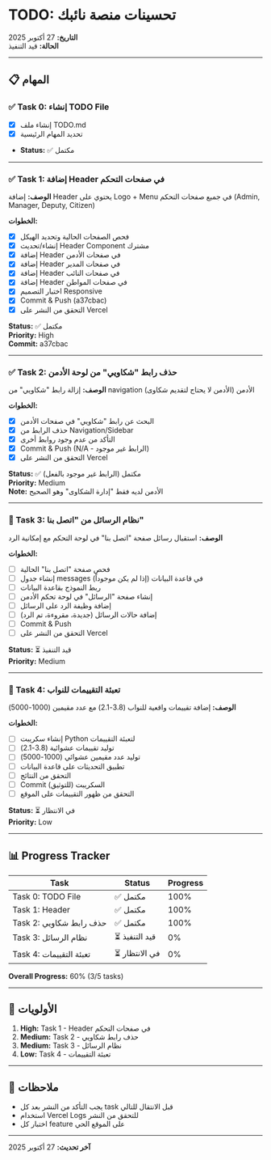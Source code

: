 # TODO: تحسينات منصة نائبك

**التاريخ:** 27 أكتوبر 2025  
**الحالة:** قيد التنفيذ

---

## 📋 المهام

### ✅ Task 0: إنشاء TODO File
- [x] إنشاء ملف TODO.md
- [x] تحديد المهام الرئيسية
- **Status:** ✅ مكتمل

---

### ✅ Task 1: إضافة Header في صفحات التحكم
**الوصف:** إضافة Header يحتوي على Logo + Menu في جميع صفحات التحكم (Admin, Manager, Deputy, Citizen)

**الخطوات:**
- [x] فحص الصفحات الحالية وتحديد الهيكل
- [x] إنشاء/تحديث Header Component مشترك
- [x] إضافة Header في صفحات الأدمن
- [x] إضافة Header في صفحات المدير
- [x] إضافة Header في صفحات النائب
- [x] إضافة Header في صفحات المواطن
- [x] اختبار التصميم Responsive
- [x] Commit & Push (a37cbac)
- [x] التحقق من النشر على Vercel

**Status:** ✅ مكتمل  
**Priority:** High  
**Commit:** a37cbac

---

### ✅ Task 2: حذف رابط "شكاويي" من لوحة الأدمن
**الوصف:** إزالة رابط "شكاويي" من navigation الأدمن (الأدمن لا يحتاج لتقديم شكاوى)

**الخطوات:**
- [x] البحث عن رابط "شكاويي" في صفحات الأدمن
- [x] حذف الرابط من Navigation/Sidebar
- [x] التأكد من عدم وجود روابط أخرى
- [x] Commit & Push (N/A - الرابط غير موجود)
- [x] التحقق من النشر على Vercel

**Status:** ✅ مكتمل (الرابط غير موجود بالفعل)  
**Priority:** Medium  
**Note:** الأدمن لديه فقط "إدارة الشكاوى" وهو الصحيح

---

### 🔄 Task 3: نظام الرسائل من "اتصل بنا"
**الوصف:** استقبال رسائل صفحة "اتصل بنا" في لوحة التحكم مع إمكانية الرد

**الخطوات:**
- [ ] فحص صفحة "اتصل بنا" الحالية
- [ ] إنشاء جدول messages في قاعدة البيانات (إذا لم يكن موجوداً)
- [ ] ربط النموذج بقاعدة البيانات
- [ ] إنشاء صفحة "الرسائل" في لوحة تحكم الأدمن
- [ ] إضافة وظيفة الرد على الرسائل
- [ ] إضافة حالات الرسائل (جديدة، مقروءة، تم الرد)
- [ ] Commit & Push
- [ ] التحقق من النشر على Vercel

**Status:** ⏳ قيد التنفيذ  
**Priority:** Medium

---

### 🔄 Task 4: تعبئة التقييمات للنواب
**الوصف:** إضافة تقييمات واقعية للنواب (3.8-2.1) مع عدد مقيمين (1000-5000)

**الخطوات:**
- [ ] إنشاء سكريبت Python لتعبئة التقييمات
- [ ] توليد تقييمات عشوائية (3.8-2.1)
- [ ] توليد عدد مقيمين عشوائي (1000-5000)
- [ ] تطبيق التحديثات على قاعدة البيانات
- [ ] التحقق من النتائج
- [ ] Commit السكريبت (للتوثيق)
- [ ] التحقق من ظهور التقييمات على الموقع

**Status:** ⏳ في الانتظار  
**Priority:** Low

---

## 📊 Progress Tracker

| Task | Status | Progress |
|------|--------|----------|
| Task 0: TODO File | ✅ مكتمل | 100% |
| Task 1: Header | ✅ مكتمل | 100% |
| Task 2: حذف رابط شكاويي | ✅ مكتمل | 100% |
| Task 3: نظام الرسائل | ⏳ قيد التنفيذ | 0% |
| Task 4: تعبئة التقييمات | ⏳ في الانتظار | 0% |

**Overall Progress:** 60% (3/5 tasks)

---

## 🎯 الأولويات

1. **High:** Task 1 - Header في صفحات التحكم
2. **Medium:** Task 2 - حذف رابط شكاويي
3. **Medium:** Task 3 - نظام الرسائل
4. **Low:** Task 4 - تعبئة التقييمات

---

## 📝 ملاحظات

- يجب التأكد من النشر بعد كل task قبل الانتقال للتالي
- استخدام Vercel Logs للتحقق من النشر
- اختبار كل feature على الموقع الحي

---

**آخر تحديث:** 27 أكتوبر 2025

